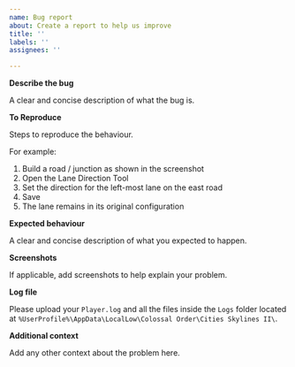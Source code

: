 ```yaml
---
name: Bug report
about: Create a report to help us improve
title: ''
labels: ''
assignees: ''

---
```


**Describe the bug**

A clear and concise description of what the bug is.

**To Reproduce**

Steps to reproduce the behaviour.

For example:
1. Build a road / junction as shown in the screenshot
2. Open the Lane Direction Tool
3. Set the direction for the left-most lane on the east road
4. Save
5. The lane remains in its original configuration

**Expected behaviour**

A clear and concise description of what you expected to happen.

**Screenshots**

If applicable, add screenshots to help explain your problem.

**Log file**

Please upload your ```Player.log``` and all the files inside the ```Logs``` folder located at ```%UserProfile%\AppData\LocalLow\Colossal Order\Cities Skylines II\```.

**Additional context**

Add any other context about the problem here.
